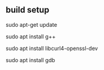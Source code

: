 ## build setup

sudo apt-get update

sudo apt install g++

sudo apt install libcurl4-openssl-dev

sudo apt install gdb
